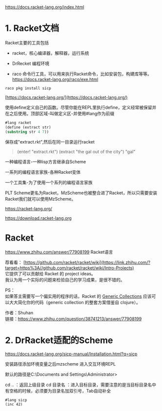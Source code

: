 


https://docs.racket-lang.org/index.html

# 1. Racket文档

Racket主要的工具包括

- racket，核心编译器，解释器，运行系统

- DrRecket 编程环境

- raco 命令行工具，可以用来执行Racket命令，比如安装包，构建库等等。
https://docs.racket-lang.org/raco/exe.html


```
raco pkg install sicp
```


[https://docs.racket-lang.org/](https://docs.racket-lang.org/)




使用define定义自己的函数。尽管你能在REPL里执行define，定义经常被保留并在之后使用。顶部区域-叫做定义区-并使用#lang作为前缀

```scheme
#lang racket
(define (extract str)
(substring str 4 7))
```


保存成"extract.rkt",然后在同一目录运行racket




>(enter! "extract.rkt")
>(extract "the gal out of the city")
"gal"







一种编程语言-一种lisp方言继承自Scheme

一系列的编程语言家族-各种Racket变体

一个工具集-为了使用一个系列的编程语言家族





PLT Scheme更名为Racket，MzScheme也被整合进了Racket，所以只需要安装Racket我们就可以使用MzScheme。






https://racket-lang.org/



https://download.racket-lang.org


# Racket
https://www.zhihu.com/answer/77908199
Racket语言



荐看看： [https://github.com/racket/racket/wiki](https://link.zhihu.com/?target=https%3A//github.com/racket/racket/wiki/Intro-Projects)  
它提供了可以贡献给 Racket 的 project ideas。  
我认为用一个实际的问题来检验自己的学习成果，是很不错的。

PS：  
如果答主需要写一个偏实用的程序的话，Racket 的 [Generic Collections](https://link.zhihu.com/?target=http%3A//lexi-lambda.github.io/racket-alexis-collections/index.html) 应该可以大大简化你的代码（generic collection 的整套方案借鉴自 clojure）。

作者：Shuhan  
链接：https://www.zhihu.com/question/38741213/answer/77908199  












































# 2. DrRacket适配的Scheme






https://docs.racket-lang.org/sicp-manual/Installation.html?q=sicp


安装路径添加环境变量之后mzscheme 进入交互环境REPL

默认的路径是C:\Documents and  Settings\Administrator>


cd .. ：返回上级目录
cd 目录名 ：进入目标目录，需要注意的是当目标目录名中有空格的时候，必须要为目录名加双引号，Tab自动补全


```
#lang sicp
(inc 42)
```


















































